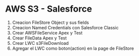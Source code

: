 # AWS S3 - Salesforce

1. Creacion FileStore Object y sus fields
2. Creacion Named Credentials con Salesforce Classic
3. Crear AWSFileService Apex y Test
4. Crear FileData Apex y Test
5. Crear LWC s3FileDownload
6. Agregar el LWC como boton(action) en la page de FileStore
